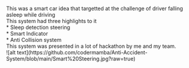 
<br>
This was a smart car idea that targetted at the challenge of driver falling asleep while driving   
<br>
This system had three highlights to it
<br>    * Sleep detection steering
<br>    * Smart Indicator
<br>    * Anti Collision system
<br>
This system was presented in a lot of hackathon by me and my team.
<br> 
![alt text](https://github.com/codermamba/Anti-Accident-System/blob/main/Smart%20Steering.jpg?raw=true) 